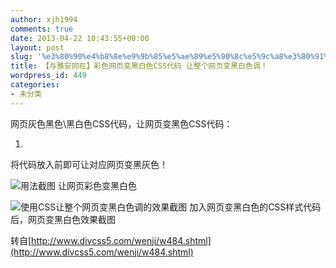 ```yaml
---
author: xjh1994
comments: true
date: 2013-04-22 10:43:55+00:00
layout: post
slug: '%e3%80%90%e4%b8%8e%e9%9b%85%e5%ae%89%e5%90%8c%e5%9c%a8%e3%80%91%e5%bd%a9%e8%89%b2%e7%bd%91%e9%a1%b5%e5%8f%98%e9%bb%91%e7%99%bd%e8%89%b2css%e4%bb%a3%e7%a0%81-%e8%ae%a9%e6%95%b4%e4%b8%aa%e7%bd%91-2'
title: 【与雅安同在】彩色网页变黑白色CSS代码 让整个网页变黑白色调！
wordpress_id: 449
categories:
- 未分类
---
```


网页灰色黑色\黑白色CSS代码，让网页变黑色CSS代码：



	
  1. <style>

	
  2.     html {

	
  3.         -webkit-filter: grayscale(100%);

	
  4.         -moz-filter: grayscale(100%);

	
  5.         -ms-filter: grayscale(100%);

	
  6.         -o-filter: grayscale(100%);

	
  7.         filter:progid:DXImageTransform.Microsoft.BasicImage(grayscale=1);

	
  8.         _filter:none;

	
  9.     }

	
  10. </style>


将代码放入</head>前即可让对应网页变黑灰色！

![用法截图](http://www.divcss5.com/uploads/allimg/130420/1_130420174023_1.png)
让网页彩色变黑白色

![使用CSS让整个网页变黑白色调的效果截图](http://www.divcss5.com/uploads/allimg/130420/1_130420174924_1.png)
加入网页变黑白色的CSS样式代码后，网页变黑白色效果截图



转自[http://www.divcss5.com/wenji/w484.shtml](http://www.divcss5.com/wenji/w484.shtml)
